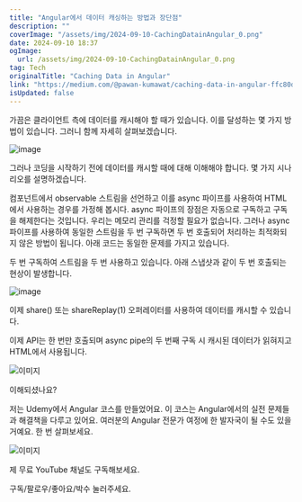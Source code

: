 ```yaml
---
title: "Angular에서 데이터 캐싱하는 방법과 장단점"
description: ""
coverImage: "/assets/img/2024-09-10-CachingDatainAngular_0.png"
date: 2024-09-10 18:37
ogImage: 
  url: /assets/img/2024-09-10-CachingDatainAngular_0.png
tag: Tech
originalTitle: "Caching Data in Angular"
link: "https://medium.com/@pawan-kumawat/caching-data-in-angular-ffc80dca39b5"
isUpdated: false
---
```



가끔은 클라이언트 측에 데이터를 캐시해야 할 때가 있습니다. 이를 달성하는 몇 가지 방법이 있습니다. 그러니 함께 자세히 살펴보겠습니다.

![image](/assets/img/2024-09-10-CachingDatainAngular_0.png)

그러나 코딩을 시작하기 전에 데이터를 캐시할 때에 대해 이해해야 합니다. 몇 가지 시나리오를 설명하겠습니다.

컴포넌트에서 observable 스트림을 선언하고 이를 async 파이프를 사용하여 HTML에서 사용하는 경우를 가정해 봅시다. async 파이프의 장점은 자동으로 구독하고 구독을 해제한다는 것입니다. 우리는 메모리 관리를 걱정할 필요가 없습니다. 그러나 async 파이프를 사용하여 동일한 스트림을 두 번 구독하면 두 번 호출되어 처리하는 최적화되지 않은 방법이 됩니다. 아래 코드는 동일한 문제를 가지고 있습니다.

<div class="content-ad"></div>

두 번 구독하여 스트림을 두 번 사용하고 있습니다. 아래 스냅샷과 같이 두 번 호출되는 현상이 발생합니다.

![image](/assets/img/2024-09-10-CachingDatainAngular_1.png)

이제 share() 또는 shareReplay(1) 오퍼레이터를 사용하여 데이터를 캐시할 수 있습니다.

이제 API는 한 번만 호출되며 async pipe의 두 번째 구독 시 캐시된 데이터가 읽혀지고 HTML에서 사용됩니다.

<div class="content-ad"></div>


![이미지](/assets/img/2024-09-10-CachingDatainAngular_2.png)

이해되셨나요?

저는 Udemy에서 Angular 코스를 만들었어요. 이 코스는 Angular에서의 실전 문제들과 해결책을 다루고 있어요. 여러분의 Angular 전문가 여정에 한 발자국이 될 수도 있을 거예요. 한 번 살펴보세요.

![이미지](/assets/img/2024-09-10-CachingDatainAngular_3.png)


<div class="content-ad"></div>

제 무료 YouTube 채널도 구독해보세요.

구독/팔로우/좋아요/박수 눌러주세요.
